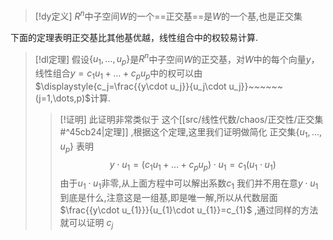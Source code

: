 


> [!dy定义] 
> $R^{n}$中子空间$W$的一个==正交基==是$W$的一个基,也是正交集

下面的定理表明正交基比其他基优越，线性组合中的权较易计算.
> [!dl定理] 
> 假设$\{u_{1},\dots,u_p\}$是$R^{n}$中子空间$W$的正交基，对$W$中的每个向量$y$，线性组合$y=c_{1}u_{1}+\dots+c_pu_p$中的权可以由$\displaystyle{c_j=\frac{{y\cdot u_j}}{u_j\cdot u_j}}~~~~~~(j=1,\dots,p)$计算.
> > [!证明] 
> 此证明非常类似于 这个[[src/线性代数/chaos/正交性/正交集#^45cb24|定理]] ,根据这个定理,这里我们证明做简化
正交集$\{u_1,\dots,u_{p}\}$ 表明 $$y\cdot u_{1}=(c_{1}u_{1}+\dots+c_pu_p)\cdot u_{1}=c_{1}(u_{1}\cdot u_{1})$$
由于$u_{1}\cdot u_{1}$非零,从上面方程中可以解出系数$c_{1}$
> 我们并不用在意$y\cdot u_{1}$到底是什么,注意这是一组基,即是唯一解,所以从代数层面 $\frac{{y\cdot u_{1}}}{u_{1}\cdot u_{1}}=c_{1}$ ,通过同样的方法就可以证明 $c_j$





